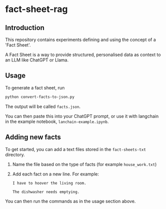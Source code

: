 # fact-sheet-rag

## Introduction

This repository contains experiments defining and using the concept of a 'Fact Sheet'.

A Fact Sheet is a way to provide structured, personalised data as context to an LLM like ChatGPT or Llama.

## Usage

To generate a fact sheet, run

```sh
python convert-facts-to-json.py
```

The output will be called `facts.json`.

You can then paste this into your ChatGPT prompt, or use it with langchain in the example notebook, `lanchain-example.ipynb`.

## Adding new facts

To get started, you can add a text files stored in the `fact-sheets-txt` directory.

1. Name the file based on the type of facts (for example `house_work.txt`)

2. Add each fact on a new line. For example:
    ```
    I have to hoover the living room.

    The dishwasher needs emptying.
    ```

You can then run the commands as in the usage section above.
